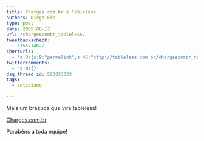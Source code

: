 ```yaml
---
title: Charges.com.br é Tableless
authors: Diego Eis
type: post
date: 2005-08-17
url: /chargescombr_tableless/
tweetbackscheck:
  - 1355714622
shorturls:
  - 'a:3:{s:9:"permalink";s:46:"http://tableless.com.br/chargescombr_tableless";s:7:"tinyurl";s:26:"http://tinyurl.com/3s555he";s:4:"isgd";s:19:"http://is.gd/mlYRYn";}'
twittercomments:
  - 'a:0:{}'
dsq_thread_id: 503033333
tags:
  - cotidiano

---
```

Mais um brazuca que vira tableless!
  
[Charges.com.br][1]. 

Parabéns a toda equipe!

 [1]: http://charges.uol.com.br/